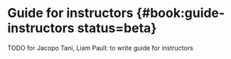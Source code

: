 # Guide for instructors {#book:guide-instructors status=beta}

TODO for Jacopo Tani, Liam Paull: to write guide for instructors
